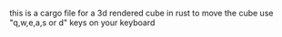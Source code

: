 this is a cargo file for a 3d rendered cube in rust
to move the cube use "q,w,e,a,s or d" keys on your keyboard



